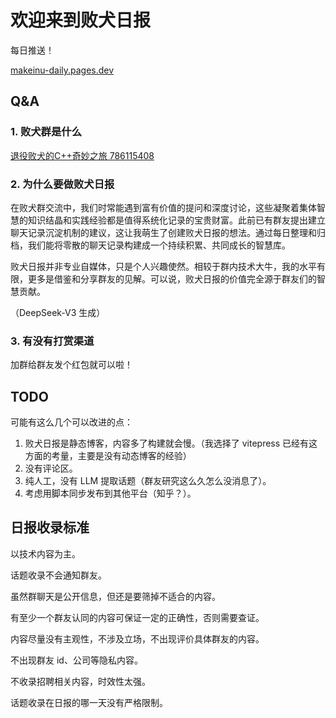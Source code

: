 # 欢迎来到败犬日报

每日推送！

[makeinu-daily.pages.dev](makeinu-daily.pages.dev)

## Q&A

### 1. 败犬群是什么

[退役败犬的C++奇妙之旅 786115408](https://qm.qq.com/q/NCJmtSyaoq)

### 2. 为什么要做败犬日报

在败犬群交流中，我们时常能遇到富有价值的提问和深度讨论，这些凝聚着集体智慧的知识结晶和实践经验都是值得系统化记录的宝贵财富。此前已有群友提出建立聊天记录沉淀机制的建议，这让我萌生了创建败犬日报的想法。通过每日整理和归档，我们能将零散的聊天记录构建成一个持续积累、共同成长的智慧库。

败犬日报并非专业自媒体，只是个人兴趣使然。相较于群内技术大牛，我的水平有限，更多是借鉴和分享群友的见解。可以说，败犬日报的价值完全源于群友们的智慧贡献。

（DeepSeek-V3 生成）

### 3. 有没有打赏渠道

加群给群友发个红包就可以啦！

## TODO

可能有这么几个可以改进的点：

1. 败犬日报是静态博客，内容多了构建就会慢。（我选择了 vitepress 已经有这方面的考量，主要是没有动态博客的经验）
2. 没有评论区。
3. 纯人工，没有 LLM 提取话题（群友研究这么久怎么没消息了）。
4. 考虑用脚本同步发布到其他平台（知乎？）。

## 日报收录标准

以技术内容为主。

话题收录不会通知群友。

虽然群聊天是公开信息，但还是要筛掉不适合的内容。

有至少一个群友认同的内容可保证一定的正确性，否则需要查证。

内容尽量没有主观性，不涉及立场，不出现评价具体群友的内容。

不出现群友 id、公司等隐私内容。

不收录招聘相关内容，时效性太强。

话题收录在日报的哪一天没有严格限制。
